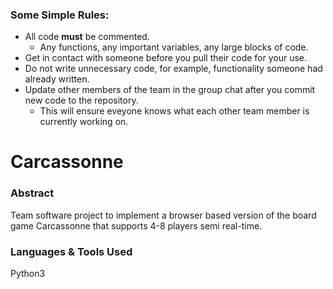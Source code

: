 ### Some Simple Rules:

* All code **must** be commented.
  - Any functions, any important variables, any large blocks of code. 
* Get in contact with someone before you pull their code for your use.
* Do not write unnecessary code, for example, functionality someone had already written. 
* Update other members of the team in the group chat after you commit new code to the repository.
  - This will ensure eveyone knows what each other team member is currently working on.

# Carcassonne

### Abstract

Team software project to implement a browser based version of the board game Carcassonne that supports 4-8 players semi real-time. 

### Languages & Tools Used

Python3
